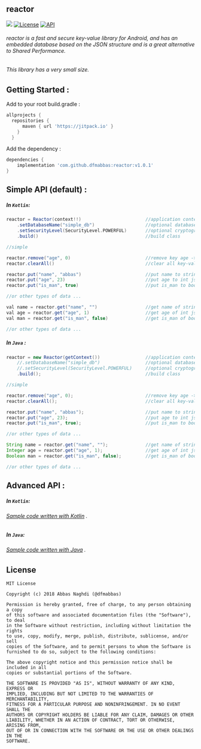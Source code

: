 ## reactor
[![](https://jitpack.io/v/dfmabbas/reactor.svg)](https://jitpack.io/#dfmAbbas/reactor)
[![License](http://img.shields.io/badge/license-MIT-green.svg?style=flat)](https://github.com/dfmabbas/reactor)
[![API](https://img.shields.io/badge/API-15%2B-blue.svg?style=flat)](https://github.com/dfmabbas/reactor)

###### reactor is a fast and secure key-value library for Android, and has an embedded database based on the JSON structure and is a great alternative to Shared Performance.
###### This library has a very small size.

## Getting Started :
Add to your root build.gradle :
```Groovy
allprojects {
  repositories {
      maven { url 'https://jitpack.io' }
    }
  }
```

Add the dependency :
```Groovy
dependencies {
    implementation 'com.github.dfmabbas:reactor:v1.0.1'
}
```

## Simple API (default) :

##### In `Kotlin`:
```Groovy
reactor = Reactor(context!!)                        //application context
    .setDatabaseName("simple_db")                   //optional database name
    .setSecurityLevel(SecurityLevel.POWERFUL)       //optional cryptographic algorithm
    .build()                                        //build class

//simple

reactor.remove("age", 0)                            //remove key age -> 0 is a type number
reactor.clearAll()                                  //clear all key-value

reactor.put("name", "abbas")                        //put name to string json
reactor.put("age", 23)                              //put age to int json
reactor.put("is_man", true)                         //put is_man to boolean json

//or other types of data ...

val name = reactor.get("name", "")                  //get name of string json
val age = reactor.get("age", 1)                     //get age of int json
val man = reactor.get("is_man", false)              //get is_man of boolean json

//or other types of data ...

```

##### In `Java` :
```Groovy
reactor = new Reactor(getContext())                 //application context
    //.setDatabaseName("simple_db")                 //optional database name
    //.setSecurityLevel(SecurityLevel.POWERFUL)     //optional cryptographic algorithm
    .build();                                       //build class

//simple

reactor.remove("age", 0);                           //remove key age -> 0 is a type number
reactor.clearAll();                                 //clear all key-value

reactor.put("name", "abbas");                       //put name to string json
reactor.put("age", 23);                             //put age to int json
reactor.put("is_man", true);                        //put is_man to boolean json

//or other types of data ...

String name = reactor.get("name", "");              //get name of string json
Integer age = reactor.get("age", 1);                //get age of int json
Boolean man = reactor.get("is_man", false);         //get is_man of boolean json

//or other types of data ...

```

## Advanced API :

##### In `Kotlin`:
###### [Sample code written with Kotlin](sample/src/main/java/com/dfmabbas/sample/KotlinSample.kt) .

##### In `Java`:
###### [Sample code written with Java](sample/src/main/java/com/dfmabbas/sample/JavaSample.java) .

## License
    MIT License

    Copyright (c) 2018 Abbas Naghdi (@dfmabbas)

    Permission is hereby granted, free of charge, to any person obtaining a copy
    of this software and associated documentation files (the "Software"), to deal
    in the Software without restriction, including without limitation the rights
    to use, copy, modify, merge, publish, distribute, sublicense, and/or sell
    copies of the Software, and to permit persons to whom the Software is
    furnished to do so, subject to the following conditions:

    The above copyright notice and this permission notice shall be included in all
    copies or substantial portions of the Software.

    THE SOFTWARE IS PROVIDED "AS IS", WITHOUT WARRANTY OF ANY KIND, EXPRESS OR
    IMPLIED, INCLUDING BUT NOT LIMITED TO THE WARRANTIES OF MERCHANTABILITY,
    FITNESS FOR A PARTICULAR PURPOSE AND NONINFRINGEMENT. IN NO EVENT SHALL THE
    AUTHORS OR COPYRIGHT HOLDERS BE LIABLE FOR ANY CLAIM, DAMAGES OR OTHER
    LIABILITY, WHETHER IN AN ACTION OF CONTRACT, TORT OR OTHERWISE, ARISING FROM,
    OUT OF OR IN CONNECTION WITH THE SOFTWARE OR THE USE OR OTHER DEALINGS IN THE
    SOFTWARE.

